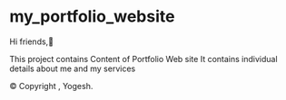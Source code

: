 # my_portfolio_website 
Hi friends,👋

This project contains Content of Portfolio Web site
It contains individual details about me and my services



© Copyright , Yogesh.

